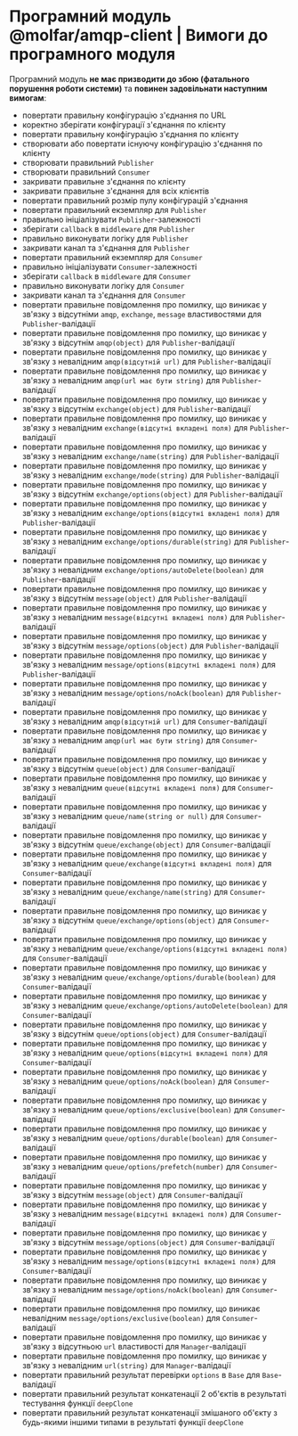 # Програмний модуль @molfar/amqp-client | Вимоги до програмного модуля

Програмний модуль **не має призводити до збою (фатального порушення роботи системи)** та **повинен задовільнати наступним вимогам**:
- повертати правильну конфігурацію з'єднання по URL
- коректно зберігати конфігурації з'єднання по клієнту
- повертати правильну конфігурацію з'єднання по клієнту
- створювати або повертати існуючу конфігурацію з'єднання по клієнту
- створювати правильний `Publisher`
- створювати правильний `Consumer`
- закривати правильне з'єднання по клієнту
- закривати правильне з'єднання для всіх клієнтів
- повертати правильний розмір пулу конфігурацій з'єднання
- повертати правильний екземпляр для `Publisher`
- правильно ініціалізувати `Publisher`-залежності
- зберігати `callback` в `middleware` для `Publisher`
- правильно виконувати логіку для `Publisher`
- закривати канал та з'єднання для `Publisher`
- повертати правильний екземпляр для `Consumer`
- правильно ініціалізувати `Consumer`-залежності
- зберігати `callback` в `middleware` для `Consumer`
- правильно виконувати логіку для `Consumer`
- закривати канал та з'єднання для `Consumer`
- повертати правильне повідомлення про помилку, що виникає у зв'язку з відсутніми `amqp`, `exchange`, `message` властивостями для `Publisher`-валідації
- повертати правильне повідомлення про помилку, що виникає у зв'язку з відсутнім `amqp(object)` для `Publisher`-валідації
- повертати правильне повідомлення про помилку, що виникає у зв'язку з невалідним `amqp(відсутній url)` для `Publisher`-валідації
- повертати правильне повідомлення про помилку, що виникає у зв'язку з невалідним `amqp(url має бути string)` для `Publisher`-валідації
- повертати правильне повідомлення про помилку, що виникає у зв'язку з відсутнім `exchange(object)` для `Publisher`-валідації
- повертати правильне повідомлення про помилку, що виникає у зв'язку з невалідним `exchange(відсутні вкладені поля)` для `Publisher`-валідації
- повертати правильне повідомлення про помилку, що виникає у зв'язку з невалідним `exchange/name(string)` для `Publisher`-валідації
- повертати правильне повідомлення про помилку, що виникає у зв'язку з невалідним `exchange/mode(string)` для `Publisher`-валідації
- повертати правильне повідомлення про помилку, що виникає у зв'язку з відсутнім `exchange/options(object)` для `Publisher`-валідації
- повертати правильне повідомлення про помилку, що виникає у зв'язку з невалідним `exchange/options(відсутні вкладені поля)` для `Publisher`-валідації
- повертати правильне повідомлення про помилку, що виникає у зв'язку з невалідним `exchange/options/durable(string)` для `Publisher`-валідації
- повертати правильне повідомлення про помилку, що виникає у зв'язку з невалідним `exchange/options/autoDelete(boolean)` для `Publisher`-валідації
- повертати правильне повідомлення про помилку, що виникає у зв'язку з відсутнім `message(object)` для `Publisher`-валідації
- повертати правильне повідомлення про помилку, що виникає у зв'язку з невалідним `message(відсутні вкладені поля)` для `Publisher`-валідації
- повертати правильне повідомлення про помилку, що виникає у зв'язку з відсутнім `message/options(object)` для `Publisher`-валідації
- повертати правильне повідомлення про помилку, що виникає у зв'язку з невалідним `message/options(відсутні вкладені поля)` для `Publisher`-валідації
- повертати правильне повідомлення про помилку, що виникає у зв'язку з невалідним `message/options/noAck(boolean)` для `Publisher`-валідації
- повертати правильне повідомлення про помилку, що виникає у зв'язку з невалідним `amqp(відсутній url)` для `Consumer`-валідації
- повертати правильне повідомлення про помилку, що виникає у зв'язку з невалідним `amqp(url має бути string)` для `Consumer`-валідації
- повертати правильне повідомлення про помилку, що виникає у зв'язку з відсутнім `queue(object)` для `Consumer`-валідації
- повертати правильне повідомлення про помилку, що виникає у зв'язку з невалідним `queue(відсутні вкладені поля)` для `Consumer`-валідації
- повертати правильне повідомлення про помилку, що виникає у зв'язку з невалідним `queue/name(string or null)` для `Consumer`-валідації
- повертати правильне повідомлення про помилку, що виникає у зв'язку з відсутнім `queue/exchange(object)` для `Consumer`-валідації
- повертати правильне повідомлення про помилку, що виникає у зв'язку з невалідним `queue/exchange(відсутні вкладені поля)` для `Consumer`-валідації
- повертати правильне повідомлення про помилку, що виникає у зв'язку з невалідним `queue/exchange/name(string)` для `Consumer`-валідації
- повертати правильне повідомлення про помилку, що виникає у зв'язку з відсутнім `queue/exchange/options(object)` для `Consumer`-валідації
- повертати правильне повідомлення про помилку, що виникає у зв'язку з невалідним `queue/exchange/options(відсутні вкладені поля)` для `Consumer`-валідації
- повертати правильне повідомлення про помилку, що виникає у зв'язку з невалідним `queue/exchange/options/durable(boolean)` для `Consumer`-валідації
- повертати правильне повідомлення про помилку, що виникає у зв'язку з невалідним `queue/exchange/options/autoDelete(boolean)` для `Consumer`-валідації
- повертати правильне повідомлення про помилку, що виникає у зв'язку з відсутнім `queue/options(object)` для `Consumer`-валідації
- повертати правильне повідомлення про помилку, що виникає у зв'язку з невалідним `queue/options(відсутні вкладені поля)` для `Consumer`-валідації
- повертати правильне повідомлення про помилку, що виникає у зв'язку з невалідним `queue/options/noAck(boolean)` для `Consumer`-валідації
- повертати правильне повідомлення про помилку, що виникає у зв'язку з невалідним `queue/options/exclusive(boolean)` для `Consumer`-валідації
- повертати правильне повідомлення про помилку, що виникає у зв'язку з невалідним `queue/options/durable(boolean)` для `Consumer`-валідації
- повертати правильне повідомлення про помилку, що виникає у зв'язку з невалідним `queue/options/prefetch(number)` для `Consumer`-валідації
- повертати правильне повідомлення про помилку, що виникає у зв'язку з відсутнім `message(object)` для `Consumer`-валідації
- повертати правильне повідомлення про помилку, що виникає у зв'язку з невалідним `message(відсутні вкладені поля)` для `Consumer`-валідації
- повертати правильне повідомлення про помилку, що виникає у зв'язку з відсутнім `message/options(object)` для `Consumer`-валідації
- повертати правильне повідомлення про помилку, що виникає у зв'язку з невалідним `message/options(відсутні вкладені поля)` для `Consumer`-валідації
- повертати правильне повідомлення про помилку, що виникає у зв'язку з невалідним `message/options/noAck(boolean)` для `Consumer`-валідації
- повертати правильне повідомлення про помилку, що виникає невалідним `message/options/exclusive(boolean)` для `Consumer`-валідації
- повертати правильне повідомлення про помилку, що виникає у зв'язку з  відсутньою `url` властивості для `Manager`-валідації
- повертати правильне повідомлення про помилку, що виникає у зв'язку з невалідним `url(string)` для `Manager`-валідації
- повертати правильний результат перевірки `options` в `Base` для `Base`-валідації
- повертати правильний результат конкатенації 2 об'єктів в результаті тестування функції `deepClone`
- повертати правильний результат конкатенації змішаного об'єкту з будь-якими іншими типами в результаті функції `deepClone`
